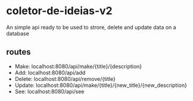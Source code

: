 # coletor-de-ideias-v2

An simple api ready to be used to strore, delete and update data on a database

## routes

- Make: localhost:8080/api/make/{title}/{description}
- Add: localhost:8080/api/add
- Delete: localhost:8080/api/remove/{title}
- Update: localhost:8080/api/make/{title}/{new_title}/{new_description}
- See: localhost:8080/api/see
